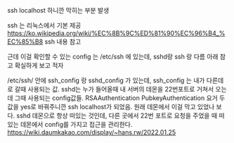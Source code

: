 ssh localhost 하니깐 막히는 부분 발생

ssh 는 리눅스에서 기본 제공
https://ko.wikipedia.org/wiki/%EC%8B%9C%ED%81%90%EC%96%B4_%EC%85%B8
ssh 내용 참고

근데 이걸 확인할 수 있는 config 는 /etc/ssh 에 있는데, sshd랑 ssh 랑 다름 아래 참고
확실하게 보고 적자

/etc/ssh/ 안에 ssh_config 랑 sshd_config 가 있는데, ssh_config 는 내가 다른데로 갈때 사용되는 값. sshd는 누가 들어올때 내 서버의 데몬을 22번포트로 거쳐서 오는데 그때 사용되는 config값들.
RSAAuthentication
PubkeyAuthentication
요거 두 값을 yes로 바꿔주니깐 ssh localhost가 되었음. 원래 데몬에서 이걸 막고 있었나 보다.
sshd
데몬으로 항상 떠있는 것인데, 다른 곳에서 22번 포트로 요청을 주었을 때 떠있는 데몬에서 config를 가지고 접근을 관리한다.
https://wiki.daumkakao.com/display/~hans.rw/2022.01.25
